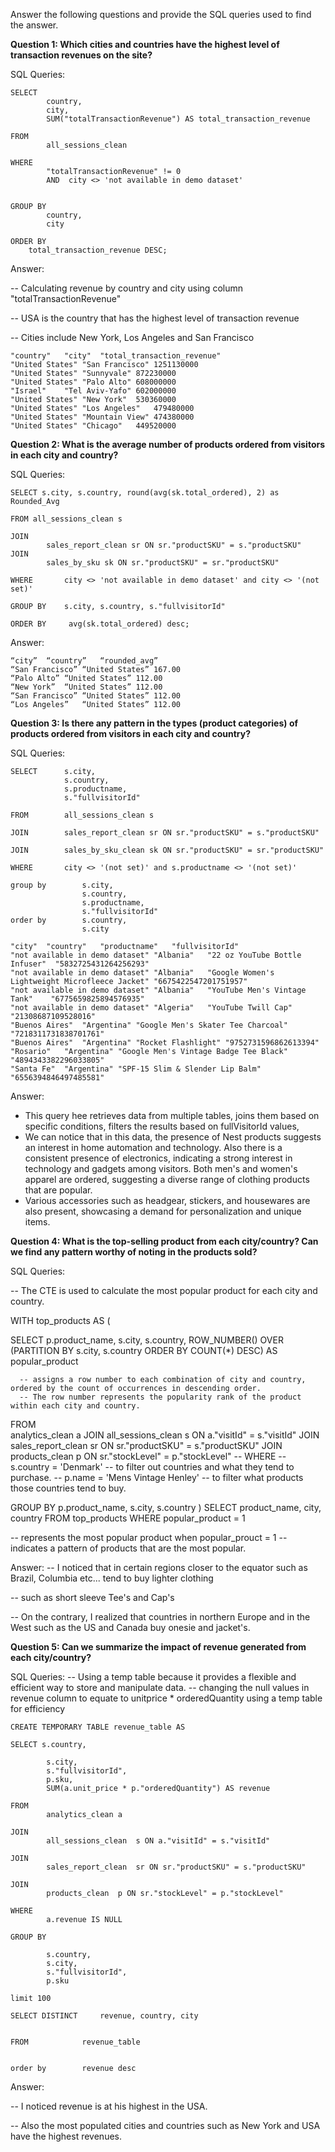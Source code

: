 Answer the following questions and provide the SQL queries used to find the answer.

    
**Question 1: Which cities and countries have the highest level of transaction revenues on the site?**


SQL Queries:
```
SELECT
		country,
		city,
		SUM("totalTransactionRevenue") AS total_transaction_revenue

FROM
		all_sessions_clean

WHERE
		"totalTransactionRevenue" != 0
		AND  city <> 'not available in demo dataset'


GROUP BY 
		country,
		city

ORDER BY 
	total_transaction_revenue DESC;
```


Answer:

-- Calculating revenue by country and city using column "totalTransactionRevenue" 

-- USA is the country that has the highest level of transaction revenue

-- Cities include New York, Los Angeles and San Francisco

```
"country"	"city"	"total_transaction_revenue"
"United States"	"San Francisco"	1251130000
"United States"	"Sunnyvale"	872230000
"United States"	"Palo Alto"	608000000
"Israel"	"Tel Aviv-Yafo"	602000000
"United States"	"New York"	530360000
"United States"	"Los Angeles"	479480000
"United States"	"Mountain View"	474380000
"United States"	"Chicago"	449520000
```

**Question 2: What is the average number of products ordered from visitors in each city and country?**


SQL Queries:
```
SELECT s.city, s.country, round(avg(sk.total_ordered), 2) as Rounded_Avg

FROM all_sessions_clean s 

JOIN 
		sales_report_clean sr ON sr."productSKU" = s."productSKU"
JOIN 
		sales_by_sku sk ON sr."productSKU" = sr."productSKU"
  
WHERE 		city <> 'not available in demo dataset' and city <> '(not set)'

GROUP BY 	s.city, s.country, s."fullvisitorId"

ORDER BY	 avg(sk.total_ordered) desc;

```

Answer:

```
“city”	“country”	“rounded_avg”
“San Francisco”	“United States”	167.00
“Palo Alto”	“United States”	112.00
“New York”	“United States”	112.00
“San Francisco”	“United States”	112.00
“Los Angeles”	“United States”	112.00
```


**Question 3: Is there any pattern in the types (product categories) of products ordered from visitors in each city and country?**


SQL Queries:
```
SELECT 		s.city, 
			s.country,
			s.productname, 
			s."fullvisitorId" 

FROM 		all_sessions_clean s

JOIN 		sales_report_clean sr ON sr."productSKU" = s."productSKU" 

JOIN 		sales_by_sku_clean sk ON sr."productSKU" = sr."productSKU"
			
WHERE 		city <> '(not set)' and s.productname <> '(not set)' 

group by 		s.city, 
				s.country,
				s.productname, 
				s."fullvisitorId"
order by	 	s.country, 
				s.city

```

 ```
"city"	"country"	"productname"	"fullvisitorId"
"not available in demo dataset"	"Albania"	"22 oz YouTube Bottle Infuser"	"5832725431264256293"
"not available in demo dataset"	"Albania"	"Google Women's Lightweight Microfleece Jacket"	"6675422547201751957"
"not available in demo dataset"	"Albania"	"YouTube Men's Vintage Tank"	"6775659825894576935"
"not available in demo dataset"	"Algeria"	"YouTube Twill Cap"	"21308687109528016"
"Buenos Aires"	"Argentina"	"Google Men's Skater Tee Charcoal"	"7218311731838701761"
"Buenos Aires"	"Argentina"	"Rocket Flashlight"	"9752731596862613394"
"Rosario"	"Argentina"	"Google Men's Vintage Badge Tee Black"	"4894343382296033805"
"Santa Fe"	"Argentina"	"SPF-15 Slim & Slender Lip Balm"	"6556394846497485581"

```
Answer:

- This query hee retrieves data from multiple tables, joins them based on specific conditions, filters the results based on fullVisitorId values, 
- We can notice that in this data, the presence of Nest products suggests an interest in home automation and technology. Also there is a consistent presence of electronics, indicating a strong interest in technology and gadgets among visitors. Both men's and women's apparel are ordered, suggesting a diverse range of clothing products that are popular.
- Various accessories such as headgear, stickers, and housewares are also present, showcasing a demand for personalization and unique items. 


**Question 4: What is the top-selling product from each city/country? Can we find any pattern worthy of noting in the products sold?**


SQL Queries:

-- The CTE is used to calculate the most popular product for each city and country.

WITH top_products AS (

  SELECT
    		p.product_name,
   			s.city,
    		s.country,
    		ROW_NUMBER() OVER (PARTITION BY s.city, s.country ORDER BY COUNT(*) DESC) AS popular_product

      -- assigns a row number to each combination of city and country, ordered by the count of occurrences in descending order. 
      -- The row number represents the popularity rank of the product within each city and country.
      
  FROM 	
			analytics_clean a
    JOIN 
		    all_sessions_clean s ON a."visitId" = s."visitId"
    JOIN 
			sales_report_clean sr ON sr."productSKU" = s."productSKU"
    JOIN 
			products_clean p ON sr."stockLevel" = p."stockLevel"
-- 	WHERE
--     		s.country = 'Denmark' -- to filter out countries and what they tend to purchase.
-- 	  p.name = 'Mens Vintage Henley' -- to filter what products those countries tend to buy.

  GROUP BY
    		p.product_name, s.city, s.country
)
			SELECT
 				    product_name,
  					city,
  					country
			FROM
  					top_products
			WHERE
 					popular_product = 1
					
-- represents the most popular product when popular_prouct = 1 
--  indicates a pattern of products that are the most popular. 

 


Answer:
-- I noticed that in certain regions closer to the equator such as Brazil, Columbia etc... tend to buy lighter clothing

--  such as short sleeve Tee's and Cap's 

-- On the contrary, I realized that countries in northern Europe and in the West such as the US and Canada buy onesie and jacket's. 




**Question 5: Can we summarize the impact of revenue generated from each city/country?**

SQL Queries:
-- Using a temp table because it provides a flexible and efficient way to store and manipulate data.
-- changing the null values in revenue column to equate to unitprice * orderedQuantity using a temp table for efficiency

```
CREATE TEMPORARY TABLE revenue_table AS

SELECT s.country, 

		s.city, 
		s."fullvisitorId", 
		p.sku, 
		SUM(a.unit_price * p."orderedQuantity") AS revenue
  
FROM 
		analytics_clean a
  
JOIN 
		all_sessions_clean  s ON a."visitId" = s."visitId"
  
JOIN 
		sales_report_clean  sr ON sr."productSKU" = s."productSKU"
  
JOIN 
		products_clean  p ON sr."stockLevel" = p."stockLevel"
  
WHERE 
		a.revenue IS NULL
  
GROUP BY 

		s.country,
  		s.city, 
		s."fullvisitorId", 
		p.sku
  
limit 100
		
SELECT DISTINCT 	revenue, country, city


FROM 			revenue_table


order by 		revenue desc

```

Answer:

-- I noticed revenue is at his highest in the USA.

-- Also the most populated cities and countries such as New York and USA have the highest revenues.





